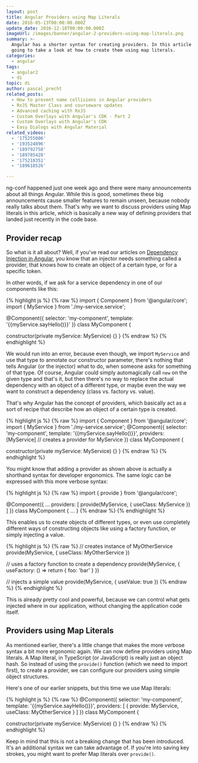 ```yaml
---
layout: post
title: Angular Providers using Map Literals
date: 2016-05-13T00:00:00.000Z
update_date: 2016-12-18T00:00:00.000Z
imageUrl: /images/banner/angular-2-providers-using-map-literals.png
summary: >-
  Angular has a shorter syntax for creating providers. In this article we're
  going to take a look at how to create them using map literals.
categories:
  - angular
tags:
  - angular2
  - di
topic: di
author: pascal_precht
related_posts:
  - How to prevent name collisions in Angular providers
  - RxJS Master Class and courseware updates
  - Advanced caching with RxJS
  - Custom Overlays with Angular's CDK - Part 2
  - Custom Overlays with Angular's CDK
  - Easy Dialogs with Angular Material
related_videos:
  - '175255006'
  - '193524896'
  - '189792758'
  - '189785428'
  - '175218351'
  - '189618526'

---
```


ng-conf happened just one week ago and there were many announcements about all things Angular. While this is good, sometimes these big announcements cause smaller features to remain unseen, because nobody really talks about them. That's why we want to discuss providers using Map literals in this article, which is basically a new way of defining providers that landed just recently in the code base.

## Provider recap

So what is it all about? Well, if you've read our articles on [Dependency Injection in Angular](/angular/2015/05/18/dependency-injection-in-angular-2.html), you know that an injector needs something called a provider, that knows how to create an object of a certain type, or for a specific token.

In other words, if we ask for a service dependency in one of our components like this:

{% highlight js %}
{% raw %}
import { Component } from '@angular/core';
import { MyService } from './my-service.service';

@Component({
  selector: 'my-component',
  template: '{{myService.sayHello()}}'
})
class MyComponent {

  constructor(private myService: MyService) {}
}
{% endraw %}
{% endhighlight %}

We would run into an error, because even though, we import `MyService` and use that type to annotate our constructor parameter, there's nothing that tells Angular (or the injector) what to do, when someone asks for something of that type. Of course, Angular could simply automagically call `new` on the given type and that's it, but then there's no way to replace the actual dependency with an object of a different type, or maybe even the way we want to construct a dependency (class vs. factory vs. value).

That's why Angular has the concept of providers, which basically act as a sort of recipe that describe how an object of a certain type is created.

{% highlight js %}
{% raw %}
import { Component } from '@angular/core';
import { MyService } from './my-service.service';
@Component({
  selector: 'my-component',
  template: '{{myService.sayHello()}}',
  providers: [MyService] // creates a provider for MyService
})
class MyComponent {

  constructor(private myService: MyService) {}
}
{% endraw %}
{% endhighlight %}

You might know that adding a provider as shown above is actually a shorthand syntax for developer ergonomics. The same logic can be expressed with this more verbose syntax:

{% highlight js %}
{% raw %}
import { provide } from '@angular/core';

@Component({
  ...
  providers: [
    provide(MyService, { useClass: MyService })
  ]
})
class MyComponent {
  ...
}
{% endraw %}
{% endhighlight %}

This enables us to create objects of different types, or even use completely different ways of constructing objects like using a factory function, or simply injecting a value.

{% highlight js %}
{% raw %}
// creates instance of MyOtherService
provide(MyService, { useClass: MyOtherService })

// uses a factory function to create a dependency
provide(MyService, { useFactory: () => return { foo: 'bar' } })

// injects a simple value
provide(MyService, { useValue: true })
{% endraw %}
{% endhighlight %}

This is already pretty cool and powerful, because we can control what gets injected where in our application, without changing the application code itself.

## Providers using Map Literals

As mentioned earlier, there's a little change that makes the more verbose syntax a bit more ergonomic again. We can now define providers using Map literals. A Map literal, in TypeScript (or JavaScript) is really just an object hash. So instead of using the `provide()` function (which we need to import first), to create a provider, we can configure our providers using simple object structures.

Here's one of our earlier snippets, but this time we use Map literals:

{% highlight js %}
{% raw %}
@Component({
  selector: 'my-component',
  template: '{{myService.sayHello()}}',
  providers: [
    { provide: MyService, useClass: MyOtherService }
  ]
})
class MyComponent {

  constructor(private myService: MyService) {}
}
{% endraw %}
{% endhighlight %}

Keep in mind that this is not a breaking change that has been introduced. It's an additional syntax we can take advantage of. If you're into saving key strokes, you might want to prefer Map literals over `provide()`.
